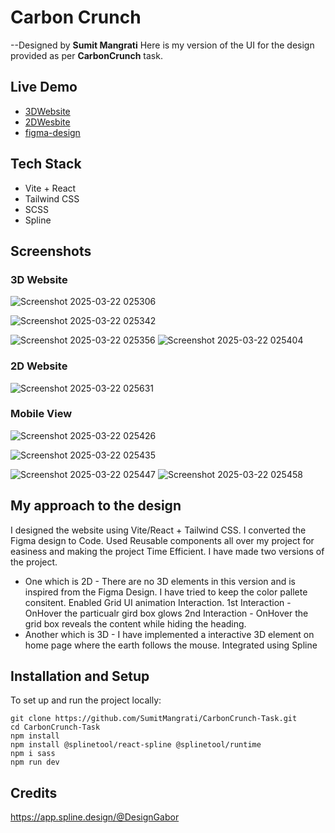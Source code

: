 # Carbon Crunch

--Designed by **Sumit Mangrati**
Here is my version of the UI for the design provided as per **CarbonCrunch**    task.

## Live Demo
- [3DWebsite](https://sumitmangraticarboncrunch.netlify.app/)
- [2DWesbite](https://sumitmangraticarboncrunch.netlify.app/2d)
- [figma-design](https://www.figma.com/design/khrKrHWrwvXCGvTUsFZjYf/Task-File---3?node-id=0-1&p=f&t=ghyssuQ5oU4uoYyI-0)

## Tech Stack

- Vite + React
- Tailwind CSS
- SCSS
- Spline

## Screenshots
### 3D Website

![Screenshot 2025-03-22 025306](https://github.com/user-attachments/assets/80619575-14d3-4395-b685-7239f07f5449)

![Screenshot 2025-03-22 025342](https://github.com/user-attachments/assets/7e448f8b-f177-4477-aa68-44ab1534486c)

![Screenshot 2025-03-22 025356](https://github.com/user-attachments/assets/7c463740-691c-42a8-bfe3-078d6989f654)
![Screenshot 2025-03-22 025404](https://github.com/user-attachments/assets/d2de5dab-43a5-4ca5-8880-bef9af7e1354)
### 2D Website
![Screenshot 2025-03-22 025631](https://github.com/user-attachments/assets/dac9dcd3-8964-4bc0-8a55-941ba3dd9742)
### Mobile View
![Screenshot 2025-03-22 025426](https://github.com/user-attachments/assets/39342947-0b24-4f2e-86a8-0ac72aef27c4)

![Screenshot 2025-03-22 025435](https://github.com/user-attachments/assets/7c5b8ae9-9b44-4644-ad98-adb8a81843e1)

![Screenshot 2025-03-22 025447](https://github.com/user-attachments/assets/a2114085-9e3f-4b14-ab41-1c80a1877d56)
![Screenshot 2025-03-22 025458](https://github.com/user-attachments/assets/101bedb6-887a-4f30-93a0-25dc4fa609e1)


## My approach to the design
I designed the website using Vite/React + Tailwind CSS. I converted the Figma design to Code. Used Reusable components all over my project for easiness and making the project Time Efficient.
I have made two versions of the project.
- One which is 2D - There are no 3D elements in this version and is inspired from the Figma Design.
I have tried to keep the color pallete consitent. Enabled Grid UI animation Interaction.
1st Interaction - OnHover the particualr gird box glows 
2nd Interaction - OnHover the grid box reveals the content while hiding the heading.
- Another which is 3D - I have implemented a interactive 3D element on home page where the earth follows the mouse. Integrated using Spline
  
## Installation and Setup

To set up and run the project locally:
```
git clone https://github.com/SumitMangrati/CarbonCrunch-Task.git
cd CarbonCrunch-Task
npm install
npm install @splinetool/react-spline @splinetool/runtime
npm i sass
npm run dev
```
## Credits
https://app.spline.design/@DesignGabor

